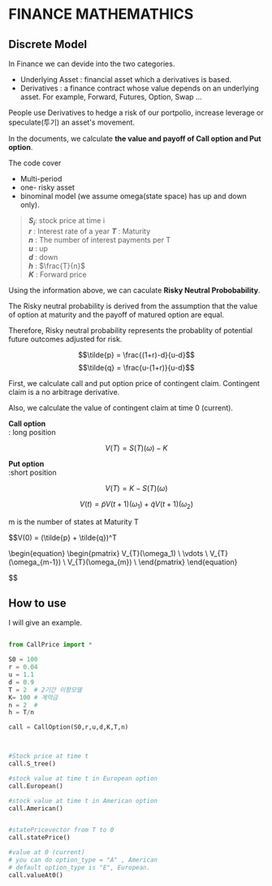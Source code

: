 # **FINANCE MATHEMATHICS**

## Discrete Model

In Finance we can devide into the two categories.  
* Underlying Asset : financial asset which  a derivatives is based.
*  Derivatives : a finance contract whose value depends on an underlying asset. For example, Forward, Futures, Option, Swap ...

People use Derivatives to hedge a risk of our portpolio, increase leverage or speculate(투기) an asset's movement. 

In the documents, we calculate **the value and payoff of Call option and Put option**.

The code cover 
* Multi-period
* one- risky asset
* binominal model (we assume omega(state space) has up and down only).



<!-- crl + alt = multi cusor -->
>**$S_i$**: stock price at time i  
**$r$** : Interest rate of a year 
**$T$** : Maturity   
**$n$** :  The number of interest payments per T  
**$u$** :  up  
**$d$** :  down  
**$h$** :  $\frac{T}{n}$  
**$K$** :  Forward price

Using the information above, we can caculate **Risky Neutral Probobability**. 

The Risky neutral probability is derived from the assumption that the value of option at maturity and the payoff of matured option are equal.

Therefore, Risky neutral probability represents the probablity of potential future outcomes adjusted for risk.


$$\tilde{p} = \frac{(1+r)-d}{u-d}$$
$$\tilde{q} = \frac{u-(1+r)}{u-d}$$

First, we calculate call and put option price of contingent claim. Contingent claim is a no arbitrage derivative. 

Also, we calculate the value of contingent claim at time 0 (current).

**Call option**  
: long position

 $$V(T) = S(T)(\omega) - K$$


**Put option**  
:short position

 $$V(T) = K- S(T)(\omega)$$



$$V(t) = \tilde{p} V(t+1)(\omega_1) + \tilde{q}V(t+1)(\omega_2)$$


m is the number of states at Maturity T

$$V(0) = (\tilde{p} + \tilde{q})^T 

   \begin{equation}
      \begin{pmatrix} 
      V_{T}(\omega_1)  \\
      \vdots \\
      V_{T}(\omega_{m-1})  \\
      V_{T}(\omega_{m})  \\
      \end{pmatrix} 
   \end{equation}
   
   $$

## How to use

I will give an example.

```python

from CallPrice import *

S0 = 100
r = 0.04
u = 1.1
d = 0.9
T = 2  # 2기간 이항모델
K= 100 # 계약금
n = 2  #
h = T/n

call = CallOption(S0,r,u,d,K,T,n)



#Stock price at time t
call.S_tree()

#stock value at time t in European option
call.European()

#stock value at time t in American option
call.American()


#statePricevector from T to 0
call.statePrice()

#value at 0 (current)
# you can do option_type = "A" , American 
# default option_type is "E", European.
call.valueAt0()